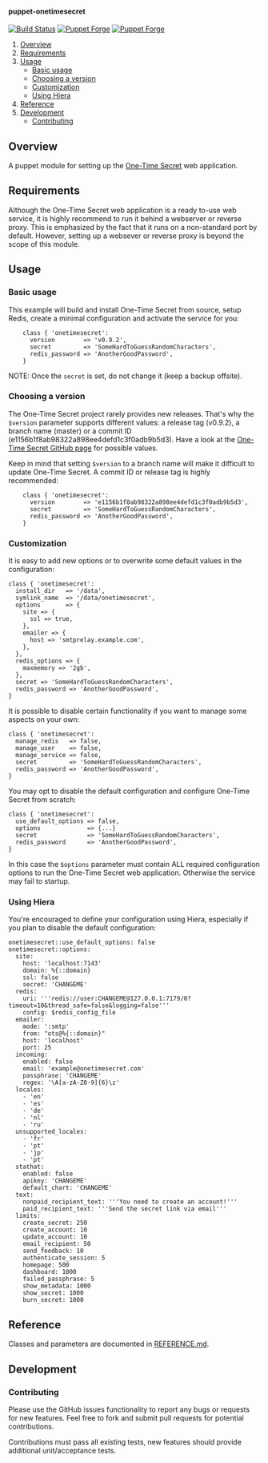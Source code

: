 #### puppet-onetimesecret

[![Build Status](https://travis-ci.org/fraenki/puppet-onetimesecret.png?branch=master)](https://travis-ci.org/fraenki/puppet-onetimesecret)
[![Puppet Forge](https://img.shields.io/puppetforge/v/fraenki/onetimesecret.svg)](https://forge.puppetlabs.com/fraenki/onetimesecret)
[![Puppet Forge](https://img.shields.io/puppetforge/f/fraenki/onetimesecret.svg)](https://forge.puppetlabs.com/fraenki/onetimesecret)

1. [Overview](#overview)
1. [Requirements](#requirements)
1. [Usage](#usage)
    - [Basic usage](#basic-usage)
    - [Choosing a version](#choosing-a-version)
    - [Customization](#customization)
    - [Using Hiera](#using-hiera)
1. [Reference](#reference)
1. [Development](#development)
    - [Contributing](#contributing)

## Overview

A puppet module for setting up the [One-Time Secret](https://github.com/onetimesecret/onetimesecret) web application.

## Requirements

Although the One-Time Secret web application is a ready to-use web service, it is highly recommend to run it behind a webserver or reverse proxy. This is emphasized by the fact that it runs on a non-standard port by default. However, setting up a websever or reverse proxy is beyond the scope of this module.

## Usage

### Basic usage

This example will build and install One-Time Secret from source, setup Redis, create a minimal configuration and activate the service for you:

```puppet
    class { 'onetimesecret':
      version        => 'v0.9.2',
      secret         => 'SomeHardToGuessRandomCharacters',
      redis_password => 'AnotherGoodPassword',
    }
```

NOTE: Once the `secret` is set, do not change it (keep a backup offsite).

### Choosing a version

The One-Time Secret project rarely provides new releases. That's why the `$version` parameter supports different values: a release tag (v0.9.2), a branch name (master) or a commit ID (e1156b1f8ab98322a898ee4defd1c3f0adb9b5d3). Have a look at the [One-Time Secret GitHub page](https://github.com/onetimesecret/onetimesecret/) for possible values.

Keep in mind that setting `$version` to a branch name will make it difficult to update One-Time Secret. A commit ID or release tag is highly recommended:

```puppet
    class { 'onetimesecret':
      version        => 'e1156b1f8ab98322a898ee4defd1c3f0adb9b5d3',
      secret         => 'SomeHardToGuessRandomCharacters',
      redis_password => 'AnotherGoodPassword',
    }
```

### Customization

It is easy to add new options or to overwrite some default values in the configuration:

```puppet
class { 'onetimesecret':
  install_dir   => '/data',
  symlink_name  => '/data/onetimesecret',
  options       => {
    site => {
      ssl => true,
    },
    emailer => {
      host => 'smtprelay.example.com',
    },
  },
  redis_options => {
    maxmemory => '2gb',
  },
  secret => 'SomeHardToGuessRandomCharacters',
  redis_password => 'AnotherGoodPassword',
}
```

It is possible to disable certain functionality if you want to manage some aspects on your own:

```puppet
class { 'onetimesecret':
  manage_redis   => false,
  manage_user    => false,
  manage_service => false,
  secret         => 'SomeHardToGuessRandomCharacters',
  redis_password => 'AnotherGoodPassword',
}
```

You may opt to disable the default configuration and configure One-Time Secret from scratch:

```puppet
class { 'onetimesecret':
  use_default_options => false,
  options             => {...}
  secret              => 'SomeHardToGuessRandomCharacters',
  redis_password      => 'AnotherGoodPassword',
}
```

In this case the `$options` parameter must contain ALL required configuration options to run the One-Time Secret web application. Otherwise the service may fail to startup.

### Using Hiera

You're encouraged to define your configuration using Hiera, especially if you plan to disable the default configuration:

```puppet
onetimesecret::use_default_options: false
onetimesecret::options:
  site:
    host: 'localhost:7143'
    domain: %{::domain}
    ssl: false
    secret: 'CHANGEME'
  redis:
    uri: '''redis://user:CHANGEME@127.0.0.1:7179/0?timeout=10&thread_safe=false&logging=false'''
    config: $redis_config_file
  emailer:
    mode: ':smtp'
    from: "ots@%{::domain}"
    host: 'localhost'
    port: 25
  incoming:
    enabled: false
    email: 'example@onetimesecret.com'
    passphrase: 'CHANGEME'
    regex: '\A[a-zA-Z0-9]{6}\z'
  locales:
    - 'en'
    - 'es'
    - 'de'
    - 'nl'
    - 'ru'
  unsupported_locales:
    - 'fr'
    - 'pt'
    - 'jp'
    - 'pt'
  stathat:
    enabled: false
    apikey: 'CHANGEME'
    default_chart: 'CHANGEME'
  text:
    nonpaid_recipient_text: '''You need to create an account!'''
    paid_recipient_text: '''Send the secret link via email'''
  limits:
    create_secret: 250
    create_account: 10
    update_account: 10
    email_recipient: 50
    send_feedback: 10
    authenticate_session: 5
    homepage: 500
    dashboard: 1000
    failed_passphrase: 5
    show_metadata: 1000
    show_secret: 1000
    burn_secret: 1000
```

## Reference

Classes and parameters are documented in [REFERENCE.md](REFERENCE.md).

## Development

### Contributing

Please use the GitHub issues functionality to report any bugs or requests for new features. Feel free to fork and submit pull requests for potential contributions.

Contributions must pass all existing tests, new features should provide additional unit/acceptance tests.
